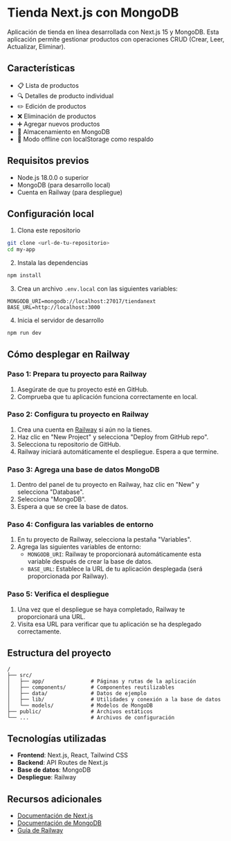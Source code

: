 # Tienda Next.js con MongoDB

Aplicación de tienda en línea desarrollada con Next.js 15 y MongoDB. Esta aplicación permite gestionar productos con operaciones CRUD (Crear, Leer, Actualizar, Eliminar).

## Características

- 📋 Lista de productos
- 🔍 Detalles de producto individual 
- ✏️ Edición de productos
- ❌ Eliminación de productos
- ➕ Agregar nuevos productos
- 💾 Almacenamiento en MongoDB
- 🔄 Modo offline con localStorage como respaldo

## Requisitos previos

- Node.js 18.0.0 o superior
- MongoDB (para desarrollo local)
- Cuenta en Railway (para despliegue)

## Configuración local

1. Clona este repositorio
```bash
git clone <url-de-tu-repositorio>
cd my-app
```

2. Instala las dependencias
```bash
npm install
```

3. Crea un archivo `.env.local` con las siguientes variables:
```
MONGODB_URI=mongodb://localhost:27017/tiendanext
BASE_URL=http://localhost:3000
```

4. Inicia el servidor de desarrollo
```bash
npm run dev
```

## Cómo desplegar en Railway

### Paso 1: Prepara tu proyecto para Railway

1. Asegúrate de que tu proyecto esté en GitHub.
2. Comprueba que tu aplicación funciona correctamente en local.

### Paso 2: Configura tu proyecto en Railway

1. Crea una cuenta en [Railway](https://railway.app/) si aún no la tienes.
2. Haz clic en "New Project" y selecciona "Deploy from GitHub repo".
3. Selecciona tu repositorio de GitHub.
4. Railway iniciará automáticamente el despliegue. Espera a que termine.

### Paso 3: Agrega una base de datos MongoDB

1. Dentro del panel de tu proyecto en Railway, haz clic en "New" y selecciona "Database".
2. Selecciona "MongoDB".
3. Espera a que se cree la base de datos.

### Paso 4: Configura las variables de entorno

1. En tu proyecto de Railway, selecciona la pestaña "Variables".
2. Agrega las siguientes variables de entorno:
   - `MONGODB_URI`: Railway te proporcionará automáticamente esta variable después de crear la base de datos.
   - `BASE_URL`: Establece la URL de tu aplicación desplegada (será proporcionada por Railway).

### Paso 5: Verifica el despliegue

1. Una vez que el despliegue se haya completado, Railway te proporcionará una URL.
2. Visita esa URL para verificar que tu aplicación se ha desplegado correctamente.

## Estructura del proyecto

```
/
├── src/
│   ├── app/               # Páginas y rutas de la aplicación 
│   ├── components/        # Componentes reutilizables
│   ├── data/              # Datos de ejemplo
│   ├── lib/               # Utilidades y conexión a la base de datos
│   └── models/            # Modelos de MongoDB
├── public/                # Archivos estáticos
└── ...                    # Archivos de configuración
```

## Tecnologías utilizadas

- **Frontend**: Next.js, React, Tailwind CSS
- **Backend**: API Routes de Next.js
- **Base de datos**: MongoDB
- **Despliegue**: Railway

## Recursos adicionales

- [Documentación de Next.js](https://nextjs.org/docs)
- [Documentación de MongoDB](https://docs.mongodb.com/)
- [Guía de Railway](https://docs.railway.app/)
